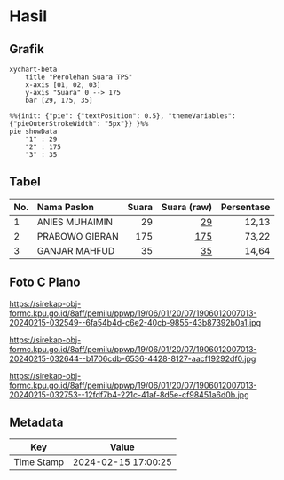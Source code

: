 # Hasil

## Grafik

```mermaid
xychart-beta
    title "Perolehan Suara TPS"
    x-axis [01, 02, 03]
    y-axis "Suara" 0 --> 175
    bar [29, 175, 35]
```

```mermaid
%%{init: {"pie": {"textPosition": 0.5}, "themeVariables": {"pieOuterStrokeWidth": "5px"}} }%%
pie showData
    "1" : 29
    "2" : 175
    "3" : 35
```

## Tabel

| No. | Nama Paslon    | Suara | Suara (raw) | Persentase |
|:--- |:-------------- | -----:| -----------:| ----------:|
| 1   | ANIES MUHAIMIN | 29    | [29][p-1]   | 12,13      |
| 2   | PRABOWO GIBRAN | 175   | [175][p-2]  | 73,22      |
| 3   | GANJAR MAHFUD  | 35    | [35][p-3]   | 14,64      |


[p-1]: https://github.com/gigit-pemilu/pemilu-2024-19-kepulauan-bangka-belitung/blob/main/pilpres/hitung-suara/sub/19-kepulauan-bangka-belitung/sub/06-belitung-timur/sub/01-manggar/sub/2007-baru/sub/013-tps/sub/paslon-1.txt
[p-2]: https://github.com/gigit-pemilu/pemilu-2024-19-kepulauan-bangka-belitung/blob/main/pilpres/hitung-suara/sub/19-kepulauan-bangka-belitung/sub/06-belitung-timur/sub/01-manggar/sub/2007-baru/sub/013-tps/sub/paslon-2.txt
[p-3]: https://github.com/gigit-pemilu/pemilu-2024-19-kepulauan-bangka-belitung/blob/main/pilpres/hitung-suara/sub/19-kepulauan-bangka-belitung/sub/06-belitung-timur/sub/01-manggar/sub/2007-baru/sub/013-tps/sub/paslon-3.txt

## Foto C Plano

https://sirekap-obj-formc.kpu.go.id/8aff/pemilu/ppwp/19/06/01/20/07/1906012007013-20240215-032549--6fa54b4d-c6e2-40cb-9855-43b87392b0a1.jpg

https://sirekap-obj-formc.kpu.go.id/8aff/pemilu/ppwp/19/06/01/20/07/1906012007013-20240215-032644--b1706cdb-6536-4428-8127-aacf19292df0.jpg

https://sirekap-obj-formc.kpu.go.id/8aff/pemilu/ppwp/19/06/01/20/07/1906012007013-20240215-032753--12fdf7b4-221c-41af-8d5e-cf98451a6d0b.jpg


## Metadata

| Key        | Value               |
| ---------- | ------------------- |
| Time Stamp | 2024-02-15 17:00:25 |



